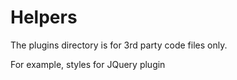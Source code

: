 # Helpers

The plugins directory is for 3rd party code files only. 

For example, styles for JQuery plugin
